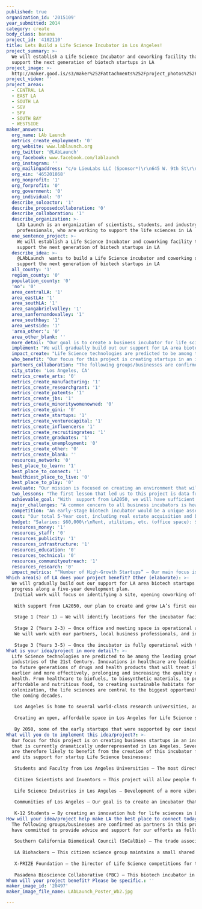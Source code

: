 ```yaml
---
published: true
organization_id: '2015109'
year_submitted: 2014
category: create
body_class: banana
project_id: '4102110'
title: Lets Build a Life Science Incubator in Los Angeles!
project_summary: >-
  We will establish a Life Science Incubator and coworking facility that will
  support the next generation of biotech startups in LA
project_image: >-
  http://maker.good.is/s3/maker%252Fattachments%252Fproject_photos%252Fimages%252F20497%252Fdisplay%252FLAbLaunch_Poster_Wb2.jpg=c570x385
project_video: ''
project_areas:
  - CENTRAL LA
  - EAST LA
  - SOUTH LA
  - SGV
  - SFV
  - SOUTH BAY
  - WESTSIDE
maker_answers:
  org_name: LAb Launch
  metrics_create_employment: '0'
  org_website: www.lablaunch.org
  org_twitter: '@LAbLaunch'
  org_facebook: www.facebook.com/lablaunch
  org_instagram: ''
  org_mailingaddress: "c/o LieuLabs LLC (Sponsor*)\r\n645 W. 9th St\r\n#110-244\r\nLos Angeles CA 90015\r\n\r\n*LAb Launch is in the process of incorporating as a 501(c)(3) non-profit organization. LieuLabs LLC has agreed to sponsor our application while we complete this process."
  org_ein: '465201868'
  org_nonprofit: '1'
  org_forprofit: '0'
  org_government: '0'
  org_individual: '0'
  describe_soloactor: '1'
  describe_proposedcollaboration: '0'
  describe_collaboration: '1'
  describe_organization: >-
    LAb Launch is an organization of scientists, students, and industry
    professionals, who are working to support the life sciences in LA
  one_sentence_project: >-
    We will establish a Life Science Incubator and coworking facility that will
    support the next generation of biotech startups in LA
  describe_idea: >-
    @LAbLaunch  wants to build a Life Science incubator and coworking space to
    support the next generation of biotech startups in LA
  all_county: '1'
  region_county: '0'
  population_county: '0'
  'no': '0'
  area_centralLA: '1'
  area_eastLA: '1'
  area_southLA: '1'
  area_sangabrielvalley: '1'
  area_sanfernandovalley: '1'
  area_southbay: '1'
  area_westside: '1'
  'area_other:': '0'
  area_other_blank: ''
  more_detail: "Our goal is to create a business incubator for life science-themed startups. We plan to create a co-working space that provides affordable research space, offices, and business support to the scientist entrepreneurs of LA.\r\n\r\nWith support from LA2050, we will create and grow a startup incubator that is tailored to the specific needs of the Life Science industry. This facility will offer affordable, high-quality lab space for research, as well as traditional Office-and-Internet business incubation space. We also aim to provide technical and financial support to biotech startups to ensure that they remain in Los Angeles to create jobs and grow our local high-tech economy. \r\n"
  implement: "We will gradually build out our support for LA area biotech startups as we progress along a five-year development plan. Initial work will focus on identifying a site, opening coworking office and laboratory space, and leveraging further support to reach our goals from philanthropy, investments, and professional services. \r\nAs this project develops and grows the number and diversity of tenant companies, we plan to develop more hands-on support to new Life Tech businesses in the form of business acceleration and investment opportunities through our partners. \r\n\r\nWith support from LA2050, our outline plan to create and grow LA’s first early-stage Life Science incubator is as follows:\r\n\r\nStage 1 (Year 1)  – We will identify locations for the incubator facility, and begin working with developers on a plan for the coworking space. At first, we will concentrate on opening office-style incubation space that can be ready to rent within one year of initial funding. This will allow us to welcome our first batch of startups from Digital Health and other virtual biotech spaces. Following office space, we will prioritize making shared meeting space available for local science education, citizen science groups, biotech investor networking, and other community-building purposes for the Life Science industry. \r\n\r\nStage 2 (Years 2-3) – Once office and meeting space is operational and generating facility income through tenancy, we will focus on opening “wet lab” research space (8,000-10,000 square feet), allowing the first biological research-intensive tenants to start up in the incubator. In addition to shared equipment and space, the incubator facility will provide services such as group purchasing, warehousing, and storage, to support the tenant companies and allow them to minimize their costs during their early-stage growth. We will also work with our partners, local business professionals, and investors to create a business accelerator program that will provide investment and support for new high-growth Life Science businesses in LA.\r\n\r\nStage 3 (Years 3-5) – Once the incubator is fully operational with tenant companies, we will focus on growing the base of tenant companies with a goal of expanding operations to a permanent facility (40,000+ square feet) this is designed specifically to house a growing number of startup businesses, provide quality training and education space, and a hub for investment and business startup activity for Life Sciences in Los Angeles.\r\n"
  impact_create: "Life Science technologies are predicted to be among the leading growth industries of the 21st Century. Innovations in healthcare are leading the way to future generations of drugs and health products that will treat illnesses earlier and more effectively, prolonging and increasing the quality of human health. From healthcare to biofuels, to biosynthetic materials, to providing affordable and nutritious food, to creating sustainable habitats for space colonization, the life sciences are central to the opportunities of the coming decades.\r\n\r\nLos Angeles is home to several world-class research universities, and thousands of talented young scientists. The Los Angeles metropolitan area is consistently among the top 5 employers in all categories of the Life Sciences nationwide. \r\nHowever, there is no entry-level business incubation space for biotech startups, and the few facilities that exist for more mature, growth-stage companies are consistently at or near full capacity. As a result, many scientists and inventors from Los Angeles are moving to other areas that are perceived as more supportive, such as San Francisco and San Diego, to start their biotech businesses.\r\n\r\nCreating an open, affordable space in Los Angeles for Life Science startups, along with business support and access to investors and advisers, is essential to stop and reverse this trend. Our facility will allow research discoveries from Los Angeles’ universities to stay in LA, grow into successful businesses, employ staff from the LA area, and lay down a strong foundation for the economy of the 21st Century. \r\n\r\nBy 2050, some of the early startups that were supported by our incubator will have grown into large, successful businesses, employing thousands of people across Los Angeles. The Founders of these successful companies will become the next generation of investors, as they use the profits from their success to invest capital into the next generation of innovation. Through this community of innovators in Life Sciences, we will be able to anchor a self-sustaining cycle of success and innovation in biotechnology, here in Los Angeles.\r\n"
  who_benefit: "Our focus for this project is creating startups in an industry that is currently dramatically underrepresented in Los Angeles. Several groups are therefore likely to benefit from the creation of this incubator facility and its support for Life Science startups:\r\n\r\nStudents and Faculty from Los Angeles Universities – The most direct and immediate benefit will be to the scientists and trainees of our area’s many institutions of higher learning. Innovators from our local universities and colleges will be able to access facilities and support to create businesses from their technologies, without leaving the area. Our open meeting space will allow for better networking with other scientists from across LA, as well as investors, business partners, and grantmakers.\r\n\r\nCitizen Scientists and Inventors – This project will allow people from across the LA area to access scientific expertise, technical advice, and professional networks to assist them in developing their ideas into practical technologies. As a central location for the life sciences in LA, individuals with limited knowledge of the industry will have access to collaborations and partnership with seasoned professionals and experts under the same roof.\r\n\r\nLife Science Industries in Los Angeles – Development of a more vibrant and productive biotech startup environment in Los Angeles would diminish the attraction of rival cities for LA’s startups. As a result, the industry as a whole would benefit in LA, with more jobs being created locally by the startup businesses, providing a broader and deeper pool of professional opportunities for biotech professionals in our area.\r\n\r\nCommunities of Los Angeles  – Our goal is to create an incubator that will allow a large number of biotech startups to be successful and grow locally. As these companies grow, they will need staff – a key feature of biotech is that it requires technical precision and adherence to strict safety protocols. In other words - biotech needs skilled labor: investment in the life sciences will create well-paying, professional jobs that will help reinvigorate our middle class.\r\n\r\nK-12 Students  – By creating an innovation hub for life sciences in LA, we also provide a central repository of local expertise for our industry. Meeting space(s) will be available for teaching, training, and other educational activities. Our coworking space will enable high-achieving students to safely perform research projects that school facilities cannot support."
  partners_collaboration: "The following groups/businesses are confirmed as partners in this project, and have committed to provide advice and support for our efforts as follows:\r\n\r\nSouthern California Biomedical Council (SoCalBio) – The trade association for life sciences in Southern California will provide access to investors and professional services for the startups launched through our incubator. Their regular investors’ events will provide a venue for our tenant companies to pitch their businesses and raise capital, as well as network with other industry professionals. The development of an incubator with coworking and open meeting space will provide groups such as SoCalBio dedicated biotech-themed space to hold meetings and events for industry and investors.\r\n\r\nLA Biohackers –  This citizen science group maintains a small shared laboratory space in downtown LA for small-scale experiments and group projects. The creation of a permanent biotech startup incubator would provide space for growth of their technologies and discoveries, as well as a venue for them to develop public open-access classes in biotechnology – an activity that they are currently unable to perform due to space constraints in their current location. Our partnership with the LA Biohackers will provide community outreach and independent development of public-centered education programs, while providing independent innovators with a permanent home in Los Angeles to grow their technologies into sustainable businesses.\r\n\r\nPasadena Bioscience Collaborative – This life science incubator in Pasadena currently supports 18 companies across three separate locations. The PBC will offer us experienced advice about running a life science incubator, and access to an existing base of investors and supporters of the Life Sciences industry from the San Gabriel Valley. Our collaboration will be mutually beneficial by expanding available space for startups, providing a link between the LA Basin and San Gabriel Valley biotech communities, and enhancing access between innovators and investors across the LA region.\r\n\r\nX-PRIZE Foundation – the Sr. Director of Life Science competitions for the X-PRIZE Foundation is a co-founder of this project. Our partnership will create access to publicity and competition opportunities for LA biotech startups and innovators, and our coworking space and incubator facility  will form a central role in the area’s responses to new X-Prize challenges in the Life Sciences.\r\n"
  city_state: 'Los Angeles, CA'
  metrics_create_arts: '0'
  metrics_create_manufacturing: '1'
  metrics_create_researchgrant: '1'
  metrics_create_patents: '1'
  metrics_create_jbs: '1'
  metrics_create_minoritywomenowned: '0'
  metrics_create_gini: '0'
  metrics_create_startups: '1'
  metrics_create_venturecapital: '1'
  metrics_create_influencers: '1'
  metrics_create_recruitingrates: '1'
  metrics_create_graduates: '1'
  metrics_create_unemployment: '0'
  metrics_create_other: '0'
  metrics_create_blank: ''
  resources_network: '0'
  best_place_to_learn: '1'
  best_place_to_connect: '1'
  healthiest_place_to_live: '0'
  best_place_to_play: '0'
  evaluate: "Our mission is focused on creating an environment that will foster the creation of high-growth startup businesses. Our metrics of success will therefore be focused both on the success of the incubator facility itself, and on the success of the incubator’s startup tenants.\r\n\r\nSpecifically, we aim to collect and measure the following metrics to evaluate our success:\r\n\r\n1)\tNumber of Startups launched.\r\n2)\tNumber of LA area jobs created by a) our facility b) our tenant startups\r\n3)\tTotal Private Investment in a) our facility b) our tenant startups\r\n4)\tTotal Public Funding (i.e. State/Federal Research Grants) in a) our facility b) our tenant startups\r\n5)\tPublic valuation of companies that have graduated from our incubator\r\n"
  two_lessons: "The first lesson that led us to this project is data from the Life Sciences industry itself: Los Angeles is one of the top 5 cities in the USA by employment for the life science industry, but lags well behind other cities that have smaller biotech footprints, including San Francisco, San Diego, and Boston, in terms of entrepreneurial activity. The reason for this is that, although these other cities have smaller overall biotech workforces, they have both facilities to incubate early-stage startup businesses, and an activist investor community in the life sciences – made up primarily of individuals who were once themselves startup entrepreneurs in those cities. \r\n\r\nWe learned that if Los Angeles is to lead the world in biotech, then we need to create a supportive community for life science entrepreneurs here in LA.\r\n\r\nThe second factor that has guided us is the trend of urban development in Los Angeles.  Collaboration is key to innovation, but due to its sprawling nature, Los Angeles has historically suffered from a lack of interaction between its institutions of higher education and research. We view the development of rapid transit across LA as a game-changer in this regard; the growing light rail system will soon connect the major research universities and research institutions in Pasadena/SGV (CalTech, City of Hope), East LA (CSULA, USC-HSC), Downtown (USC), the Westside (UCLA),  and South Bay (UCLA-Harbor, CSULB). As this system develops, it creates opportunities for easier access to facilities and people in these centers for collaborators from across LA. We envision that a coworking incubator space in the general area of downtown LA will serve as a hub to link together all of the LA centers of excellence, and drive collaborative innovation across the region.\r\n"
  achievable_goal: "With  support from LA2050, we will have sufficient startup capital to begin moving forward on this project. We will be able to employ an initial staff to begin the first stage of our project plan. The specific goals for this one-year initial program are:\r\n\r\n1)\tIdentify and rent a temporary coworking office space for “digital health” and other “virtual biotech” tenants to establish incubator activity, and begin assisting startups in this space.\r\n2)\tIdentify a site for a permanent incubator facility with research labs. Partner with developers & investors to begin the process of planning renovation & construction.\r\n3)\tBring together a network of investors & advisers that will commit to supporting the incubator and its tenant startups going forward. Work with partners to establish an investment fund or angel group that will be available to provide intimate business growth support (i.e. an accelerator program) and investment to the biotech startups in our incubator.\r\n\r\nWith $100,000 in startup funding from the LA2050 competition, we believe that these aims are very achievable for our project. A key focus for our team will be to build on this award by reaching out to the broader philanthropic community, industry partners, and State/Federal grant agencies for further funding. With a professional staff and publicity created by the LA2050 competition, we believe that we can leverage a substantial amount of funding that will be necessary to drive this project to full completion.\r\n"
  major_challenges: "A common concern to all business incubators is how the incubator itself can be self-sustaining, while offering high-level service to its tenants. Businesses that have been successful in this space share two key characteristics: they have support from the local community, and strong links to active and involved investors. \r\n\r\nWe plan to work with a broad network of advisors from both public and private sectors, local investment groups and institutes of higher learning. We intend to provide high-quality support to life science startups in LA, wherever they come from, and whatever their path to the market. Therefore, we will work with our partners across the region to identify opportunities for the development of our companies, while being mindful of the differing needs of the various communities we will serve.\r\n\r\nBy developing an investor-led accelerator program, and/or seed fund as the final stage of our multi-year strategy, we intend to create a long-term, sustainable endeavor through equity investments in our most promising startups. Income generated through these investments will form the basis of long-term sustainability for our activities in Life Science incubation.\r\n"
  competition: "An early-stage biotech incubator would be a unique asset in Los Angeles. \r\n\r\nSimilar entities already exist in the Bay Area (QB3, Berkeley BioLabs) and San Diego (BioTech and Beyond, Janssen Labs).\r\n\r\nA key advisor for our group is an incubator in Pasadena (Pasadena Bioscience Collaborative) that caters to growth-stage startup companies: i.e. those that already have seed funding and a clear business growth strategy. We are also partnering with LA Biohackers, a citizen science group. LA Biohackers maintains a small coworking lab, but does not have the facilities necessary to further develop and commercialize their innovations. A facility such as we are proposing would be necessary for their members to take the next step in turning a discovery into a product that investors would be willing to help develop.\r\n\r\nA biotech incubator that focuses on early-stage companies, with coworking space and shared equipment, therefore fills a gap that exists between the work of academic and citizen scientists in LA, and the availability of space and funding to commercialize their ideas. \r\n"
  cost: "Our total 5-Year cost, including real estate acquisition and building/renovation is estimated at: $8MM - $12MM\r\n\r\nFollowing the LA 2050 competition, we are planning to reach our to investors and grant agencies to seed the incubator with $1MM - $2MM, which will be sufficient to expand into a temporary incubator facility. \r\n\r\nThe bulk of this cost estimate is back-loaded, as it would involve purchase and renovation of real estate for a permanent facility. To raise this amount, we intend to partner with developers and public/private entities that support urban regeneration. Through strategic partnerships such as these, we believe that we can create a sustainable facility that adds long-term value to its area."
  budget: "Salaries: $60,000\r\nRent, utilities, etc. (office space): $25,000\r\nFurniture & Equipment: $5,000\r\nAdvertising & Outreach: $5,000\r\nLegal Costs: $5,000 \r\n"
  resources_money: '1'
  resources_staff: '0'
  resources_publicity: '1'
  resources_infrastructure: '1'
  resources_education: '0'
  resources_technical: '0'
  resources_communityoutreach: '1'
  resources_research: '0'
  impact_metrics: "“Number of High-Growth Startups” – Our main focus is to create high-growth startups. The life science industry is one of the fastest-growing and most innovative industries of the 21st Century. We aim to make Los Angeles the center of this growth.\r\n\r\n“Jobs per Capita” – In addition to jobs created directly by our incubator facility, our startup tenants, and businesses graduating from the incubator will need to hire staff from the Los Angeles area as they expand and grow.\r\n\r\n“Patents per Capita” – By providing a venue for life science startups to incubate and grow locally, more discoveries, patents and other intellectual property assets will be created, and remain in the LA area.\r\n\r\n“Venture Capital Investment” – A key long-term goal for our facility is to host an investment group, or an acceleration fund, to support and develop our tenant companies. The attractiveness of a biotech industry-focused facility and its resident community of innovative life scientists will create new opportunities for Venture Capital to invest in LA-based biotech startups and people.\r\n\r\n“Federal Research Grant Funding” – Our facility will provide the support and shared equipment necessary to allow startups to apply for Federal R&D Awards, such as SBIR/STTR small business grants from the National Institutes of Health. \r\n\r\n“Concentration of Manufacturing Activity in LA” – As life science startups become established in our incubator, they will need to hire staff and build manufacturing facilities to actually make their products. By keeping these young companies in the LA region during their incubation phase, they are far more likely to stay in the area as they grow and expand.\r\n\r\n“Recruiting and Retention Rates at Local Higher Ed.” – Students increasingly look at institutions of higher education with an eye on opportunities to start their own company post-graduation. The presence of a supportive incubator facility and community of scientist-innovators will be a powerful new draw to students for our local Universities.\r\n\r\n“Percentage of Grads from Local Higher Ed. Remaining in LA 5Yrs Post-Grad.” – By building a life science incubator in LA, we will allow entrepreneurial life scientists to found their startups here in LA, rather than move to San Francisco/San Diego, where there are already such facilities to support their businesses. This incubator will allow LA to retain more of its best students in the life science after graduation at local institutions.\r\n"
Which area(s) of LA does your project benefit? Other (elaborate): >-
  We will gradually build out our support for LA area biotech startups as we
  progress along a five-year development plan. 
   Initial work will focus on identifying a site, opening coworking office and laboratory space, and leveraging further support to reach our goals from philanthropy, investments, and professional services. As this project develops, and the number of tenant startups grows, we plan to develop more hands-on support to new Life Tech businesses in the form of business acceleration and investment opportunities through our partners. 
   
   With support from LA2050, our plan to create and grow LA’s first early-stage Life Science incubator is as follows:
   
   Stage 1 (Year 1) – We will identify locations for the incubator facility, and begin working with developers on a development plan. At first, we will concentrate on opening office-style incubation space that can be ready to rent within one year of initial funding. This will allow us to welcome our first batch of startups from Digital Health and other virtual biotech spaces. Following office space, we will prioritize making shared meeting space available for local science education, citizen science groups, biotech investor networking, and other community-building purposes for the Life Science industry. 
   
   Stage 2 (Years 2-3) – Once office and meeting space is operational and generating facility income through tenancy, we will focus on opening “wet lab” research space (8,000-10,000 square feet), allowing the first biological research-intensive tenants to start up in the incubator. In addition to shared equipment and space, the incubator facility will provide services such as group purchasing, warehousing, and storage, to support the tenant companies and allow them to minimize their costs during their early-stage growth. 
   We will work with our partners, local business professionals, and investors to create a business accelerator program that will provide investment and support for new high-growth Life Science businesses in LA.
   
   Stage 3 (Years 3-5) – Once the incubator is fully operational with tenant companies, we will focus on growing the base of tenant companies with a goal of expanding operations to a permanent facility (40,000+ square feet) this is designed specifically to house a growing number of startup businesses, provide quality training and education space, and a hub for investment and business startup activity for Life Sciences in Los Angeles.
What is your idea/project in more detail?: >-
  Life Science technologies are predicted to be among the leading growth
  industries of the 21st Century. Innovations in healthcare are leading the way
  to future generations of drugs and health products that will treat illnesses
  earlier and more effectively, prolonging and increasing the quality of human
  health. From healthcare to biofuels, to biosynthetic materials, to providing
  affordable and nutritious food, to creating sustainable habitats for space
  colonization, the life sciences are central to the biggest opportunities of
  the coming decades.
   
   Los Angeles is home to several world-class research universities, and thousands of talented young scientists. The Los Angeles metropolitan area is consistently among the top 5 employers in the Life Sciences nationwide. However, there is no entry-level business incubation space for biotech startups, and the few facilities that exist for more mature, growth-stage companies are consistently at or near full capacity. As a result, many scientists and inventors from Los Angeles are moving to other areas that are perceived as more supportive, such as San Francisco and San Diego, to start their biotech businesses.
   
   Creating an open, affordable space in Los Angeles for Life Science startups, along with business support and access to investors and advisers, is essential to reversing this trend. Our facility will allow research discoveries from Los Angeles’ universities to stay in LA, grow into successful businesses, employ staff from the LA area, and lay down a strong foundation for the economy of the 21st Century. 
   
   By 2050, some of the early startups that were supported by our incubator will have grown into large, successful businesses, employing thousands of people across Los Angeles. The Founders of these successful companies will become the next generation of investors, as they use the profits from their success to invest capital into the next generation of innovation. Through this community of innovators in Life Sciences, we will be able to anchor a self-sustaining cycle of success and innovation in biotechnology here in Los Angeles.
What will you do to implement this idea/project?: >-
  Our focus for this project is on creating business startups in an industry
  that is currently dramatically underrepresented in Los Angeles. Several groups
  are therefore likely to benefit from the creation of this incubator facility
  and its support for startup Life Science businesses:
   
   Students and Faculty from Los Angeles Universities – The most direct and immediate benefit will be to the scientists and trainees of our area’s many institutions of higher learning. Innovators from our local universities and colleges will be able to access facilities and support to develop businesses for their technologies, without leaving the area. Our open meeting space will allow for better networking with other scientists from across LA, as well as investors, business partners, and grantmakers.
   
   Citizen Scientists and Inventors – This project will allow people from across the LA area to access scientific expertise, technical advice, and professional networks to assist them in developing their ideas into practical technologies. With a central location for the life sciences in LA, individuals with limited knowledge of the industry will have access to collaborations and partnership with seasoned professionals and experts under the same roof.
   
   Life Science Industries in Los Angeles – Development of a more vibrant and productive biotech startup environment in Los Angeles would diminish the attraction of rival cities for LA’s startups. As a result, the industry as a whole would benefit in LA, with more jobs being created locally by startup businesses, providing a broader and deeper pool of professional opportunities for biotech professionals in our area.
   
   Communities of Los Angeles – Our goal is to create an incubator that will allow many biotech startups to be successful and develop locally. As these companies grow, they will need staff – a key feature of biotech is that it requires technical precision and adherence to strict safety protocols. In other words, biotech needs skilled labor: investment in the life sciences will create well-paying, professional jobs that will help reinvigorate our middle class.
   
   K-12 Students – By creating an innovation hub for life sciences in LA, we also provide a central repository of expertise for our industry. Meeting space(s) will be available for teaching and other types of educational activities. Our coworking space will enable students to perform research studies that are beyond the capabilities of their own school's facilities.
How will your idea/project help make LA the best place to connect today? In LA2050?: >-
  The following groups/businesses are confirmed as partners in this project, and
  have committed to provide advice and support for our efforts as follows:
   
   Southern California Biomedical Council (SoCalBio) – The trade association for life sciences in Southern California will provide access to investors and professional services for the startups launched through our incubator. Their regular investors’ events will provide a venue for our tenant companies to pitch their businesses and raise capital, as well as network with other industry professionals. The development of an incubator with coworking and open meeting space will provide groups such as SoCalBio dedicated biotech-themed space to hold meetings and events for industry and investors.
   
   LA Biohackers – This citizen science group maintains a small shared laboratory space in downtown LA for small-scale experiments and group projects. The creation of a permanent biotech startup incubator would provide space for growth of their technologies and discoveries, as well as a venue for them to develop public open-access classes in biotechnology – an activity that they are currently unable to perform due to space constraints in their current location. Our partnership with the LA Biohackers will provide community outreach and independent development of public-centered education programs, while providing independent innovators with a permanent home in Los Angeles to grow their technologies into sustainable businesses.
   
   X-PRIZE Foundation – the Director of Life Science competitions for the X-PRIZE Foundation is a co-founder of this project. This will ensure that LA-based innovators have access to new competitions and opportunities. A new Life Science incubator in LA will form a central role in promoting and supporting LA innovators' responses to new X-Prize challenges in the Life Sciences.
   
   Pasadena Bioscience Collaborative (PBC) – This biotech incubator in Pasadena currently supports 18 companies across three separate locations. The PBC will offer us experienced advice about running a life science incubator, and access to an existing base of investors and supporters of the Life Sciences industry from the San Gabriel Valley. Our collaboration will be mutually beneficial by expanding available space for startups, providing a link between the LA Basin and San Gabriel Valley biotech communities, and enhancing access between innovators and investors across the LA region.
Whom will your project benefit? Please be specific.: ''
maker_image_id: '20497'
maker_image_file_name: LAbLaunch_Poster_Wb2.jpg

---
```

